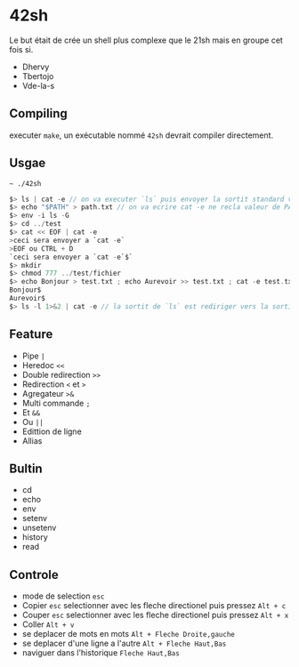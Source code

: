 # 42sh

Le but était de crée un shell plus complexe que le 21sh mais en groupe cet fois si.

* Dhervy
* Tbertojo
* Vde-la-s

## Compiling

executer `make`, un exécutable nommé `42sh` devrait compiler directement.

## Usgae

`~ ./42sh`

```c
$> ls | cat -e // on va executer `ls` puis envoyer la sortit standard vers l'entrée stendard de `cat -e`
$> echo "$PATH" > path.txt // on va ecrire cat -e ne recla valeur de PATH dans path.txt
$> env -i ls -G
$> cd ../test
$> cat << EOF | cat -e
>ceci sera envoyer a `cat -e`
>EOF ou CTRL + D
`ceci sera envoyer a `cat -e`$`
$> mkdir
$> chmod 777 ../test/fichier
$> echo Bonjour > test.txt ; echo Aurevoir >> test.txt ; cat -e test.txt
Bonjour$
Aurevoir$
$> ls -l 1>&2 | cat -e // la sortit de `ls` est rediriger vers la sortit d'erreur, le `pipe` lui recupere la sortit stendard qui est vide donc `cat -e` ne recupere aucune entrée
```
## Feature

* Pipe `|`
* Heredoc `<<`
* Double redirection `>>`
* Redirection `<` et `>`
* Agregateur  `>&`
* Multi commande `;`
* Et `&&`
* Ou `||`
* Edittion de ligne 
* Allias

## Bultin

* cd
* echo
* env
* setenv
* unsetenv
* history
* read

## Controle

* mode de selection `esc`
* Copier `esc` selectionner avec les fleche directionel puis pressez `Alt + c`
* Couper `esc` selectionner avec les fleche directionel puis pressez `Alt + x`
* Coller `Alt + v`
* se deplacer de mots en mots `Alt + Fleche Droite,gauche`
* se deplacer d'une ligne a l'autre `Alt + Fleche Haut,Bas`
* naviguer dans l'historique `Fleche Haut,Bas`
